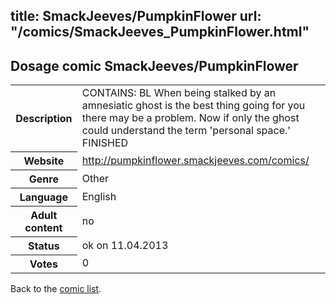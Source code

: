 title: SmackJeeves/PumpkinFlower
url: "/comics/SmackJeeves_PumpkinFlower.html"
---
Dosage comic SmackJeeves/PumpkinFlower
-----------------------------------------

<table class="comicinfo">
<tr>
<th>Description</th><td>CONTAINS: BL When being stalked by an amnesiatic ghost is the best thing going for you there may be a problem. Now if only the ghost could understand the term 'personal space.' FINISHED</td>
</tr>
<tr>
<th>Website</th><td><a href="http://pumpkinflower.smackjeeves.com/comics/">http://pumpkinflower.smackjeeves.com/comics/</a></td>
</tr>
<tr>
<th>Genre</th><td>Other</td>
</tr>
<tr>
<th>Language</th><td>English</td>
</tr>
<tr>
<th>Adult content</th><td>no</td>
</tr>
<tr>
<th>Status</th><td>ok on 11.04.2013</td>
</tr>
<tr>
<th>Votes</th><td>0</div></td>
</tr>
</table>

Back to the [comic list](../comic-index.html).
